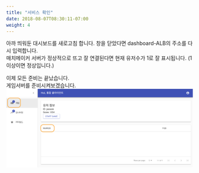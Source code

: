 ```yaml
---
title: "서비스 확인"
date: 2018-08-07T08:30:11-07:00
weight: 4
---
```


아까 띄워둔 대시보드를 새로고침 합니다. 창을 닫았다면 dashboard-ALB의 주소를 다시 입력합니다.<br>
매치메이커 서버가 정상적으로 뜨고 잘 연결된다면 현재 유저수가 1로 잘 표시됩니다. (1 이상이면 정상입니다.)

이제 모든 준비는 끝났습니다.<br>
게임서버를 준비시켜보겠습니다.
![Example Service](/images/tic-tac-toe/hol-ready.png)